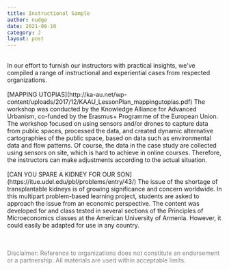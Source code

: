 ```yaml
---
title: Instructional Sample
author: nudge
date: 2021-08-10
category: J
layout: post
---
```

<br>
In our effort to furnish our instructors with practical insights, we've compiled a range of instructional and experiential cases from respected organizations.
<br>
<br>
[MAPPING UTOPIAS](http://ka-au.net/wp-content/uploads/2017/12/KAAU_LessonPlan_mappingutopias.pdf)
The workshop was conducted by the Knowledge Alliance for Advanced Urbanism, co-funded by the Erasmus+ Programme of the European Union.
The workshop focused on using sensors and/or drones to capture data from public spaces, processed the data, and created dynamic alternative cartographies of the public space, based on data such as environmental data and flow patterns.
Of course, the data in the case study are collected using sensors on site, which is hard to achieve in online courses. Therefore, the instructors can make adjustments according to the actual situation.
 <br>
 <br>
[CAN YOU SPARE A KIDNEY FOR OUR SON](https://itue.udel.edu/pbl/problems/entry/43/)
The issue of the shortage of transplantable kidneys is of growing significance and concern worldwide. In this multipart problem-based learning project, students are asked to approach the issue from an economic perspective. The content was developed for and class tested in several sections of the Principles of Microeconomics classes at the American University of Armenia. However, it could easily be adapted for use in any country.
<br>
<br>
<br>


<span style="color: gray">Disclaimer: Reference to organizations does not constitute an endorsement or a partnership. All materials are used within acceptable limits.</span>
